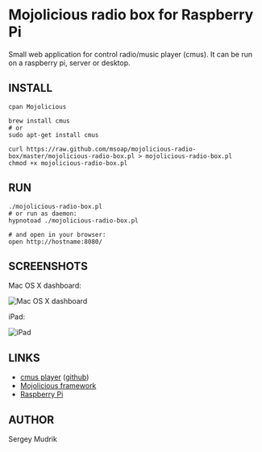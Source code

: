 Mojolicious radio box for Raspberry Pi
======================================

Small web application for control radio/music player (cmus).
It can be run on a raspberry pi, server or desktop.

INSTALL
-------

    cpan Mojolicious
    
    brew install cmus
    # or
    sudo apt-get install cmus
    
    curl https://raw.github.com/msoap/mojolicious-radio-box/master/mojolicious-radio-box.pl > mojolicious-radio-box.pl
    chmod +x mojolicious-radio-box.pl

RUN
---

    ./mojolicious-radio-box.pl
    # or run as daemon:
    hypnotoad ./mojolicious-radio-box.pl

    # and open in your browser:
    open http://hostname:8080/

SCREENSHOTS
-----------

Mac OS X dashboard:

![Mac OS X dashboard](http://msoap.github.com/img/mrb-screenshot-dashboard.png)

iPad:

![iPad](http://msoap.github.com/img/mrb-screenshot-ipad.png)

LINKS
-----

 * [cmus player](http://cmus.sourceforge.net) ([github](https://github.com/cmus/cmus))
 * [Mojolicious framework](http://mojolicio.us/)
 * [Raspberry Pi](http://www.raspberrypi.org)

AUTHOR
------
Sergey Mudrik
